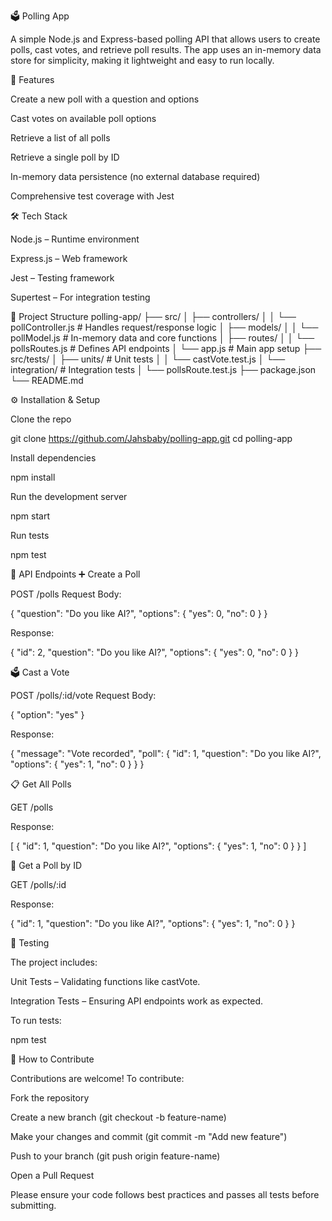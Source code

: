 🗳️ Polling App

A simple Node.js and Express-based polling API that allows users to create polls, cast votes, and retrieve poll results. The app uses an in-memory data store for simplicity, making it lightweight and easy to run locally.

🚀 Features

Create a new poll with a question and options

Cast votes on available poll options

Retrieve a list of all polls

Retrieve a single poll by ID

In-memory data persistence (no external database required)

Comprehensive test coverage with Jest

🛠️ Tech Stack

Node.js – Runtime environment

Express.js – Web framework

Jest – Testing framework

Supertest – For integration testing

📂 Project Structure
polling-app/
├── src/
│   ├── controllers/
│   │   └── pollController.js   # Handles request/response logic
│   ├── models/
│   │   └── pollModel.js        # In-memory data and core functions
│   ├── routes/
│   │   └── pollsRoutes.js      # Defines API endpoints
│   └── app.js                  # Main app setup
├── src/tests/
│   ├── units/                  # Unit tests
│   │   └── castVote.test.js
│   └── integration/            # Integration tests
│       └── pollsRoute.test.js
├── package.json
└── README.md

⚙️ Installation & Setup

Clone the repo

git clone https://github.com/Jahsbaby/polling-app.git
cd polling-app


Install dependencies

npm install


Run the development server

npm start


Run tests

npm test

📡 API Endpoints
➕ Create a Poll

POST /polls
Request Body:

{
  "question": "Do you like AI?",
  "options": { "yes": 0, "no": 0 }
}


Response:

{
  "id": 2,
  "question": "Do you like AI?",
  "options": { "yes": 0, "no": 0 }
}

🗳️ Cast a Vote

POST /polls/:id/vote
Request Body:

{ "option": "yes" }


Response:

{
  "message": "Vote recorded",
  "poll": {
    "id": 1,
    "question": "Do you like AI?",
    "options": { "yes": 1, "no": 0 }
  }
}

📋 Get All Polls

GET /polls

Response:

[
  {
    "id": 1,
    "question": "Do you like AI?",
    "options": { "yes": 1, "no": 0 }
  }
]

🔎 Get a Poll by ID

GET /polls/:id

Response:

{
  "id": 1,
  "question": "Do you like AI?",
  "options": { "yes": 1, "no": 0 }
}

🧪 Testing

The project includes:

Unit Tests – Validating functions like castVote.

Integration Tests – Ensuring API endpoints work as expected.

To run tests:

npm test

🤝 How to Contribute

Contributions are welcome! To contribute:

Fork the repository

Create a new branch (git checkout -b feature-name)

Make your changes and commit (git commit -m "Add new feature")

Push to your branch (git push origin feature-name)

Open a Pull Request

Please ensure your code follows best practices and passes all tests before submitting.